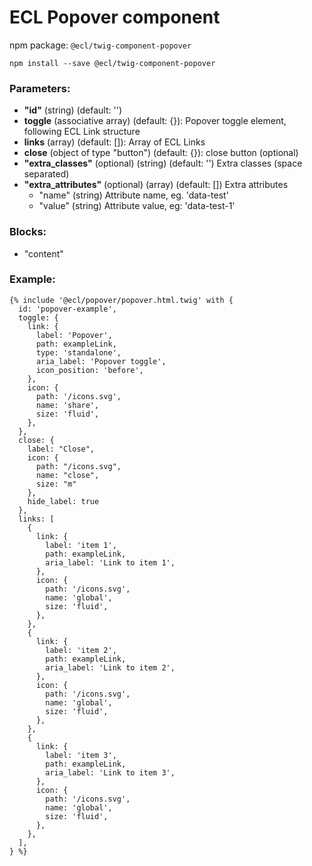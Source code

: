 # ECL Popover component

npm package: `@ecl/twig-component-popover`

```shell
npm install --save @ecl/twig-component-popover
```

### Parameters:

- **"id"** (string) (default: '')
- **toggle** (associative array) (default: {}): Popover toggle element, following ECL Link structure
- **links** (array) (default: []): Array of ECL Links
- **close** (object of type "button") (default: {}): close button (optional)
- **"extra_classes"** (optional) (string) (default: '') Extra classes (space separated)
- **"extra_attributes"** (optional) (array) (default: []) Extra attributes
  - "name" (string) Attribute name, eg. 'data-test'
  - "value" (string) Attribute value, eg: 'data-test-1'

### Blocks:

- "content"

### Example:

<!-- prettier-ignore -->
```twig
{% include '@ecl/popover/popover.html.twig' with { 
  id: 'popover-example',
  toggle: {
    link: {
      label: 'Popover',
      path: exampleLink,
      type: 'standalone',
      aria_label: 'Popover toggle',
      icon_position: 'before',
    },
    icon: {
      path: '/icons.svg',
      name: 'share',
      size: 'fluid',
    },
  }, 
  close: { 
    label: "Close", 
    icon: { 
      path: "/icons.svg", 
      name: "close", 
      size: "m" 
    }, 
    hide_label: true
  },
  links: [
    {
      link: {
        label: 'item 1',
        path: exampleLink,
        aria_label: 'Link to item 1',
      },
      icon: {
        path: '/icons.svg',
        name: 'global',
        size: 'fluid',
      },
    },
    {
      link: {
        label: 'item 2',
        path: exampleLink,
        aria_label: 'Link to item 2',
      },
      icon: {
        path: '/icons.svg',
        name: 'global',
        size: 'fluid',
      },
    },
    {
      link: {
        label: 'item 3',
        path: exampleLink,
        aria_label: 'Link to item 3',
      },
      icon: {
        path: '/icons.svg',
        name: 'global',
        size: 'fluid',
      },
    },
  ],
} %}
```
